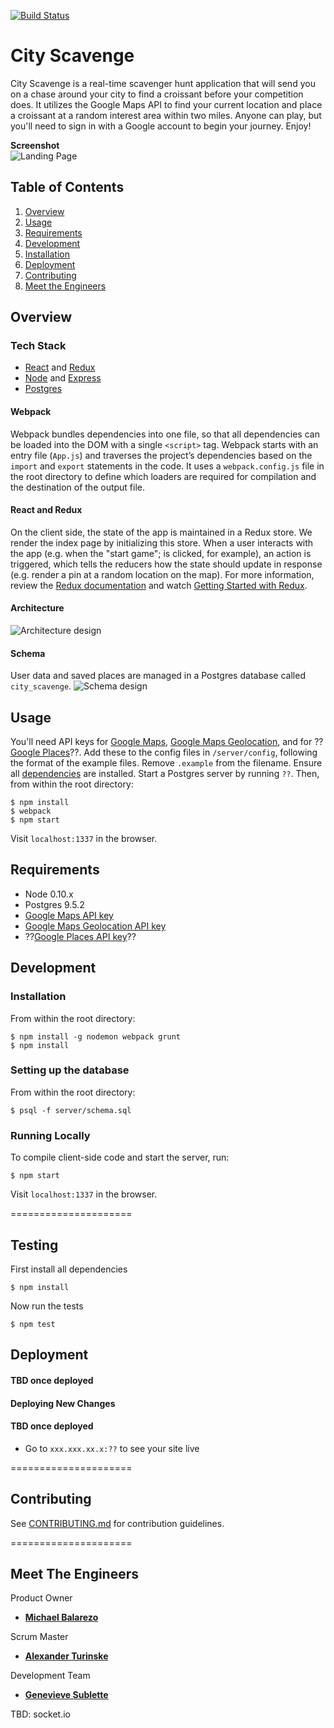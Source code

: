 [![Build Status](https://secure.travis-ci.org/FuturisticSalamander/CityScavenge.svg?branch=master)](http://travis-ci.org/FuturisticSalamander/CityScavenge)

# City Scavenge

City Scavenge is a real-time scavenger hunt application that will send you on a chase around your city to find a croissant before your competition does. It utilizes the Google Maps API to find your current location and place a croissant at a random interest area within two miles. Anyone can play, but you'll need to sign in with a Google account to begin your journey. Enjoy!

**Screenshot**  
![Landing Page](http://i.imgur.com/BZ2Th80.png)

## Table of Contents

1. [Overview](#overview)
2. [Usage](#usage)
3. [Requirements](#requirements)
4. [Development](#development)
5. [Installation](#installation)
6. [Deployment](#deployment)
7. [Contributing](#contributing)
8. [Meet the Engineers](#meet-the-engineers)

## Overview

### Tech Stack
- [React](https://facebook.github.io/react/) and [Redux](http://redux.js.org/)
- [Node](https://nodejs.org/en/) and [Express](http://expressjs.com/)
- [Postgres](http://www.postgresql.org/)

#### Webpack
Webpack bundles dependencies into one file, so that all dependencies can be loaded into the DOM with a single `<script>` tag.  Webpack starts with an entry file (`App.js`) and traverses the project’s dependencies based on the `import` and `export` statements in the code. It uses a `webpack.config.js` file in the root directory to define which loaders are required for compilation and the destination of the output file.

#### React and Redux
On the client side, the state of the app is maintained in a Redux store. We render the index page by initializing this store. When a user interacts with the app (e.g. when the "start game"; is clicked, for example), an action is triggered, which tells the reducers how the state should update in response (e.g. render a pin at a random location on the map). For more information, review the [Redux documentation](http://redux.js.org/index.html) and watch [Getting Started with Redux](https://egghead.io/series/getting-started-with-redux).

#### Architecture
![Architecture design](http://i.imgur.com/AYNorBl.png)

#### Schema
User data and saved places are managed in a Postgres database called `city_scavenge`.
![Schema design](http://i.imgur.com/FpiUDaX.png)

## Usage
You'll need API keys for [Google Maps](https://developers.google.com/maps/documentation/javascript/get-api-key), [Google Maps Geolocation](https://developers.google.com/maps/documentation/geolocation/get-api-key), and for ??[Google Places](https://developers.google.com/places/web-service/get-api-key)??. Add these to the config files in `/server/config`, following the format of the example files. Remove `.example` from the filename.
Ensure all [dependencies](#installing-dependencies) are installed. Start a Postgres server by running `??`. Then, from within the root directory:
```
$ npm install
$ webpack
$ npm start
```

Visit `localhost:1337` in the browser.

## Requirements

- Node 0.10.x
- Postgres 9.5.2
- [Google Maps API key](https://developers.google.com/maps/documentation/javascript/get-api-key)
- [Google Maps Geolocation API key](https://developers.google.com/maps/documentation/geolocation/get-api-key)
- ??[Google Places API key](https://developers.google.com/places/web-service/get-api-key)??

## Development

### Installation

From within the root directory:

```
$ npm install -g nodemon webpack grunt
$ npm install
```

### Setting up the database

From within the root directory:

```
$ psql -f server/schema.sql
```

### Running Locally

To compile client-side code and start the server, run:
```
$ npm start
```

Visit `localhost:1337` in the browser.

=====================
## Testing

First install all dependencies
```
$ npm install
```

Now run the tests
```
$ npm test
```

## Deployment
#### TBD once deployed

#### Deploying New Changes
#### TBD once deployed

- Go to `xxx.xxx.xx.x:??` to see your site live

=====================
## Contributing

See [CONTRIBUTING.md](CONTRIBUTING.md) for contribution guidelines.

=====================
## Meet The Engineers
Product Owner
- [**Michael Balarezo**](https://github.com/mrezo)

Scrum Master
- [**Alexander Turinske**](https://github.com/alexanderturinske)

Development Team
- [**Genevieve Sublette**](https://github.com/Genevieve1722)

TBD:
socket.io
